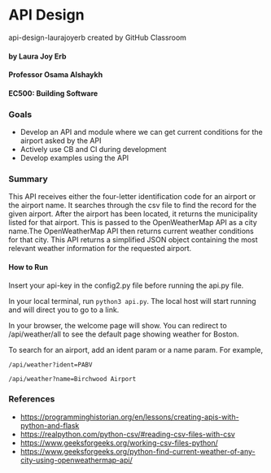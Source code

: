 # API Design
api-design-laurajoyerb created by GitHub Classroom
#### by Laura Joy Erb
#### Professor Osama Alshaykh
#### EC500: Building Software

### Goals
 - Develop an API and module where we can get current conditions for the airport asked by the API
 - Actively use CB and CI during development
 - Develop examples using the API

### Summary
This API receives either the four-letter identification code for an airport or the airport name. It searches through the csv file to find the record for the given airport. After the airport has been located, it returns the municipality listed for that airport. This is passed to the OpenWeatherMap API as a city name.The OpenWeatherMap API then returns current weather conditions for that city. This API returns a simplified JSON object containing the most relevant weather information for the requested airport.

#### How to Run
Insert your api-key in the config2.py file before running the api.py file.

In your local terminal, run `python3 api.py`. The local host will start running and will direct you to go to a link.

In your browser, the welcome page will show. You can redirect to /api/weather/all to see the default page showing weather for Boston.

To search for an airport, add an ident param or a name param. For example,
  
  `/api/weather?ident=PABV`
  
  `/api/weather?name=Birchwood Airport`

### References
- https://programminghistorian.org/en/lessons/creating-apis-with-python-and-flask
- https://realpython.com/python-csv/#reading-csv-files-with-csv
- https://www.geeksforgeeks.org/working-csv-files-python/
- https://www.geeksforgeeks.org/python-find-current-weather-of-any-city-using-openweathermap-api/
